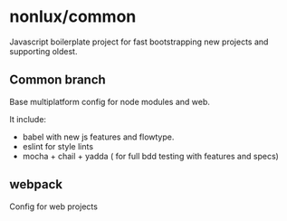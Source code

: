 # nonlux/common

Javascript boilerplate project for fast bootstrapping new projects and supporting oldest.


## Common branch

Base multiplatform config for node modules and web.

It include:
  - babel with new js features and flowtype.
  - eslint for style lints
  - mocha + chail + yadda ( for full bdd testing with features and specs)
  
 ## webpack
 
 Config for web projects

